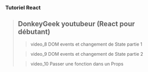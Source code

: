 ### Tutoriel React

> ## DonkeyGeek youtubeur (React pour débutant)
>
>> video_8 DOM events et changement de State partie 1
>
>> video_9 DOM events et changement de State partie 2
>
>> video_10 Passer une fonction dans un Props
